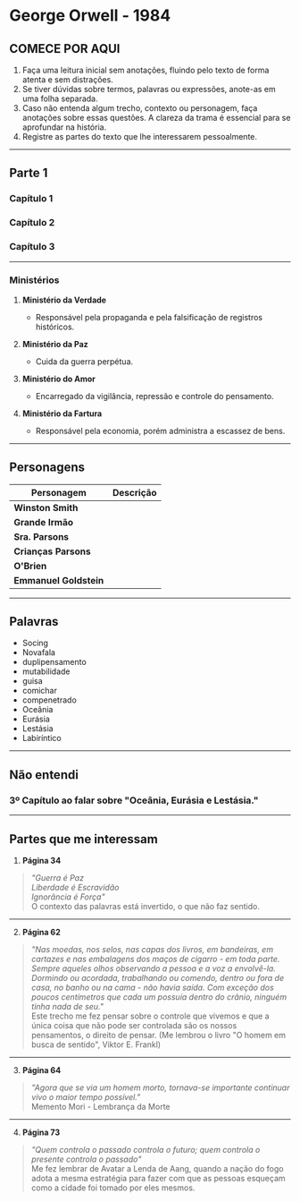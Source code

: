 # **George Orwell - 1984**

## **COMECE POR AQUI**

1. Faça uma leitura inicial sem anotações, fluindo pelo texto de forma atenta e sem distrações.
2. Se tiver dúvidas sobre termos, palavras ou expressões, anote-as em uma folha separada.
3. Caso não entenda algum trecho, contexto ou personagem, faça anotações sobre essas questões. A clareza da trama é essencial para se aprofundar na história.
4. Registre as partes do texto que lhe interessarem pessoalmente.

---

## **Parte 1**

### **Capítulo 1**

### **Capítulo 2**

### **Capítulo 3**

---
### Ministérios
1. **Ministério da Verdade**
   - Responsável pela propaganda e pela falsificação de registros históricos.
2. **Ministério da Paz**
   - Cuida da guerra perpétua.
3. **Ministério do Amor**
   - Encarregado da vigilância, repressão e controle do pensamento.

4. **Ministério da Fartura**
   - Responsável pela economia, porém administra a escassez de bens.

---

## **Personagens**

| **Personagem**               | **Descrição**                                                                                                                                              |
|------------------------------|------------------------------------------------------------------------------------------------------------------------------------------------------------|
| **Winston Smith**             ||
| **Grande Irmão**              ||
| **Sra. Parsons**              ||
| **Crianças Parsons**          ||
| **O'Brien**                   ||
| **Emmanuel Goldstein**        ||

---

## **Palavras**
- Socing
- Novafala
- duplipensamento
- mutabilidade
- guisa
- comichar
- compenetrado
- Oceânia
- Eurásia
- Lestásia
- Labiríntico

---

## **Não entendi**
### 3º Capítulo ao falar sobre "Oceânia, Eurásia e Lestásia."

---

## **Partes que me interessam**

1. **Página 34**  
> *"Guerra é Paz  
> Liberdade é Escravidão  
> Ignorância é Força"*  
> O contexto das palavras está invertido, o que não faz sentido.

---

2. **Página 62**  
> *"Nas moedas, nos selos, nas capas dos livros, em bandeiras, em cartazes e nas embalagens dos maços de cigarro - em toda parte. Sempre aqueles olhos observando a pessoa e a voz a envolvê-la. Dormindo ou acordada, trabalhando ou comendo, dentro ou fora de casa, no banho ou na cama - não havia saída. Com exceção dos poucos centímetros que cada um possuía dentro do crânio, ninguém tinha nada de seu."*  
> Este trecho me fez pensar sobre o controle que vivemos e que a única coisa que não pode ser controlada são os nossos pensamentos, o direito de pensar. (Me lembrou o livro "O homem em busca de sentido", Viktor E. Frankl)

---

3. **Página 64**  
> *"Agora que se via um homem morto, tornava-se importante continuar vivo o maior tempo possível."*  
> Memento Mori - Lembrança da Morte

---

4. **Página 73**  
> *"Quem controla o passado controla o futuro; quem controla o presente controla o passado"*  
> Me fez lembrar de Avatar a Lenda de Aang, quando a nação do fogo adota a mesma estratégia para fazer com que as pessoas esqueçam como a cidade foi tomado por eles mesmos.
